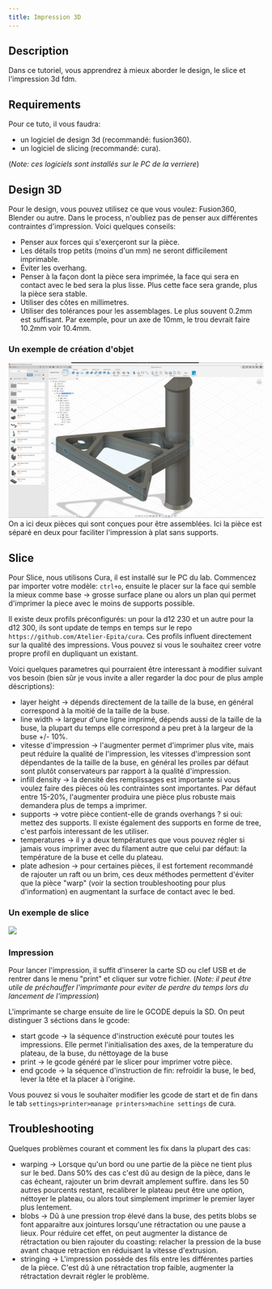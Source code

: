 ```yaml
---
title: Impression 3D
---
```


## Description

Dans ce tutoriel, vous apprendrez à mieux aborder le design, le slice et l'impression 3d fdm.

## Requirements

Pour ce tuto, il vous faudra:

- un logiciel de design 3d (recommandé: fusion360).
- un logiciel de slicing (recommandé: cura).

(*Note: ces logiciels sont installés sur le PC de la verriere*)

## Design 3D

Pour le design, vous pouvez utilisez ce que vous voulez: Fusion360, Blender ou autre. Dans le process, n'oubliez pas de penser aux différentes contraintes d'impression.
Voici quelques conseils:

- Penser aux forces qui s'exerçeront sur la pièce.
- Les détails trop petits (moins d'un mm) ne seront difficilement imprimable.
- Éviter les overhang.
- Penser à la façon dont la pièce sera imprimée, la face qui sera en contact avec le bed sera la plus lisse. Plus cette face sera grande, plus la pièce sera stable.
- Utiliser des côtes en millimetres.
- Utiliser des tolérances pour les assemblages. Le plus souvent 0.2mm est suffisant. Par exemple, pour un axe de 10mm, le trou devrait faire 10.2mm voir 10.4mm.

### Un exemple de création d'objet
<img src="../static/fusion360.png" width=auto>
On a ici deux pièces qui sont conçues pour être assemblées. Ici la pièce est séparé en deux pour faciliter l'impression à plat sans supports.

## Slice

Pour Slice, nous utilisons Cura, il est installé sur le PC du lab. Commencez par importer votre modèle: `ctrl+o`, ensuite le placer sur la face qui semble la mieux comme base -> grosse surface plane ou alors un plan qui permet d'imprimer la piece avec le moins de supports possible.

Il existe deux profils préconfigurés: un pour la d12 230 et un autre pour la d12 300, ils sont update de temps en temps sur le repo `https://github.com/Atelier-Epita/cura`.
Ces profils influent directement sur la qualité des impressions.
Vous pouvez si vous le souhaitez creer votre propre profil en dupliquant un existant.

Voici quelques parametres qui pourraient être interessant à modifier suivant vos besoin (bien sûr je vous invite a aller regarder la doc pour de plus ample déscriptions):

- layer height -> dépends directement de la taille de la buse, en général correspond à la moitié de la taille de la buse.
- line width -> largeur d'une ligne imprimé, dépends aussi de la taille de la buse, la plupart du temps elle correspond a peu pret à la largeur de la buse +/- 10%.
- vitesse d'impression -> l'augmenter permet d'imprimer plus vite, mais peut réduire la qualité de l'impression, les vitesses d'impression sont dépendantes de la taille de la buse, en général les proiles par défaut sont plutôt conservateurs par rapport à la qualité d'impression.
- infill density -> la densité des remplissages est importante si vous voulez faire des pièces où les contraintes sont importantes. Par défaut entre 15-20%, l'augmenter produira une pièce plus robuste mais demandera plus de temps a imprimer.
- supports -> votre pièce contient-elle de grands overhangs ? si oui: mettez des supports. Il existe également des supports en forme de tree, c'est parfois interessant de les utiliser.
- temperatures -> il y a deux températures que vous pouvez régler si jamais vous imprimer avec du filament autre que celui par défaut: la température de la buse et celle du plateau.
- plate adhesion -> pour certaines pièces, il est fortement recommandé de rajouter un raft ou un brim, ces deux méthodes permettent d'éviter que la pièce "warp" (voir la section troubleshooting pour plus d'information) en augmentant la surface de contact avec le bed.

### Un exemple de slice
<img src="../static/cura.png" width=auto>

### Impression

Pour lancer l'impression, il suffit d'inserer la carte SD ou clef USB et de rentrer dans le menu "print" et cliquer sur votre fichier.
(*Note: il peut être utile de préchauffer l'imprimante pour eviter de perdre du temps lors du lancement de l'impression*)

L'imprimante se charge ensuite de lire le GCODE depuis la SD. On peut distinguer 3 séctions dans le gcode:

- start gcode -> la séquence d'instruction exécuté pour toutes les impressions. Elle permet l'initialisation des axes, de la temperature du plateau, de la buse, du néttoyage de la buse
- print -> le gcode généré par le slicer pour imprimer votre pièce.
- end gcode -> la séquence d'instruction de fin: refroidir la buse, le bed, lever la tête et la placer à l'origine.

Vous pouvez si vous le souhaiter modifier les gcode de start et de fin dans le tab `settings>printer>manage printers>machine settings` de cura.

## Troubleshooting

Quelques problèmes courant et comment les fix dans la plupart des cas:

- warping -> Lorsque qu'un bord ou une partie de la pièce ne tient plus sur le bed. Dans 50% des cas c'est dû au design de la pièce, dans le cas écheant, rajouter un brim devrait amplement suffire. dans les 50 autres pourcents restant, recalibrer le plateau peut être une option, néttoyer le plateau, ou alors tout simplement imprimer le premier layer plus lentement.
- blobs -> Dû à une pression trop élevé dans la buse, des petits blobs se font apparaitre aux jointures lorsqu'une rétractation ou une pause a lieux. Pour réduire cet effet, on peut augmenter la distance de rétractation ou bien rajouter du coasting: relacher la pression de la buse avant chaque retraction en réduisant la vitesse d'extrusion.
- stringing -> L'impression possède des fils entre les différentes parties de la pièce. C'est dû à une rétractation trop faible, augmenter la rétractation devrait régler le problème.
